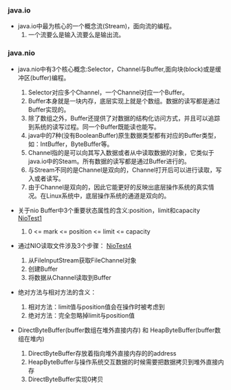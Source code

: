 ### java.io
 * java.io中最为核心的一个概念流(Stream)，面向流的编程。
   1. 一个流要么是输入流要么是输出流。
    

### java.nio
 * java.nio中有3个核心概念:Selector，Channel与Buffer,面向块(block)或是缓冲区(buffer)编程。
   1. Selector对应多个Channel，一个Channel对应一个Buffer。
   2. Buffer本身就是一块内存，底层实现上就是个数组。数据的读写都是通过Buffer实现的。
   3. 除了数组之外，Buffer还提供了对数据的结构化访问方式，并且可以追踪到系统的读写过程。同一个Buffer既能读也能写。
   4. java中的7种(没有BooleanBuffer)原生数据类型都有对应的Buffer类型，如：IntBuffer，ByteBuffer等。
   5. Channel指的是可以向其写入数据或者从中读取数据的对象，它类似于java.io中的Steam。所有数据的读写都是通过Buffer进行的。
   6. 与Stream不同的是Channel是双向的，Channel打开后可以进行读取，写入或者读写。
   7. 由于Channel是双向的，因此它能更好的反映出底层操作系统的真实情况。在Linux系统中，底层操作系统的通道是双向的。

*  关于nio Buffer中3个重要状态属性的含义:position，limit和capacity   [NioTest1](/src/main/java/com/yzd/nio/NioTest1.java)
   1. 0 <= mark <= position <= limit <= capacity

*  通过NIO读取文件涉及3个步骤： [NioTest4](/src/main/java/com/yzd/nio/NioTest4.java)

   1. 从FileInputStream获取FileChannel对象
   2. 创建Buffer
   3. 将数据从Channel读取到Buffer
   
*  绝对方法与相对方法的含义：
   1. 相对方法：limit值与position值会在操作时被考虑到
   2. 绝对方法：完全忽略掉limit与position值   
       
*  DirectByteBuffer(buffer数组在堆外直接内存) 和 HeapByteBuffer(buffer数组在堆内)
   1. DirectByteBuffer存放着指向堆外直接内存的的address
   2. HeapByteBuffer与操作系统交互数据的时候需要把数据拷贝到堆外直接内存
   3. DirectByteBuffer实现0拷贝